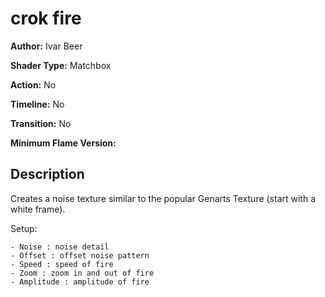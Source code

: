 # crok fire

**Author:** Ivar Beer

**Shader Type:** Matchbox

**Action:** No

**Timeline:** No

**Transition:** No

**Minimum Flame Version:** 


## Description
Creates a noise texture similar to the popular Genarts Texture (start with a white frame).

Setup:

    - Noise : noise detail
    - Offset : offset noise pattern
    - Speed : speed of fire
    - Zoom : zoom in and out of fire
    - Amplitude : amplitude of fire
